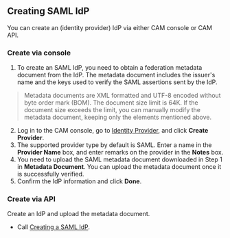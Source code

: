 ## Creating SAML IdP

You can create an (identity provider) IdP via either CAM console or CAM API.

### Create via console

1. To create an SAML IdP, you need to obtain a federation metadata document from the IdP. The metadata document includes the issuer's name and the keys used to verify the SAML assertions sent by the IdP.
> Metadata documents are XML formatted and UTF-8 encoded without byte order mark (BOM). The document size limit is 64K. If the document size exceeds the limit, you can manually modify the metadata document, keeping only the elements mentioned above.
2. Log in to the CAM console, go to [Identity Provider](https://intl.cloud.tencent.com/login), and click **Create Provider**.
3. The supported provider type by default is SAML. Enter a name in the **Provider Name** box, and enter remarks on the provider in the **Notes** box.
4. You need to upload the SAML metadata document downloaded in Step 1 in **Metadata Document**. You can upload the metadata document once it is successfully verified.
5. Confirm the IdP information and click **Done**.

### Create via API

Create an IdP and upload the metadata document.
- Call [Creating a SAML IdP](https://intl.cloud.tencent.com/document/product/598/30383).

